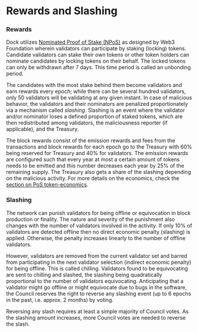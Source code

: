 # Rewards and Slashing

### Rewards

Dock utilizes [Nominated Proof of Stake \(NPoS\)](https://research.web3.foundation/en/latest/polkadot/NPoS/index.html) as designed by Web3 Foundation wherein validators can participate by staking \(locking\) tokens. Candidate validators can stake their own tokens or other token holders can nominate candidates by locking tokens on their behalf. The locked tokens can only be withdrawn after 7 days. This time period is called an unbonding period. 

The candidates with the most stake behind them become validators and earn rewards every epoch; while there can be several hundred validators, only 50 validators will be validating at any given instant. In case of malicious behavior, the validators and their nominators are penalized proportionately via a mechanism called _slashing_. Slashing is an event where the validator and/or nominator loses a defined proportion of staked tokens, which are then redistributed among validators, the maliciousness reporter \(if applicable\), and the Treasury.  
  
The block rewards consist of the emission rewards and fees from the transactions and block rewards for each epoch go to the Treasury with 60% being reserved for Treasury and 40% for validators. The emission rewards are configured such that every year at most a certain amount of tokens needs to be emitted and this number decreases each year by 25% of the remaining supply. The Treasury also gets a share of the slashing depending on the malicious activity. For more details on the economics, check the [section on PoS token-economics](../token-economics/econ-pos.md). 

### Slashing

The network can punish validators for being offline or equivocation in block production or finality. The nature and severity of the punishment also changes with the number of validators involved in the activity. If only 10% of validators are detected offline then no direct economic penalty \(slashing\) is applied. Otherwise, the penalty increases linearly to the number of offline validators. 

However, validators are removed from the current validator set and barred from participating in the next validator selection \(indirect economic penalty\) for being offline. This is called chilling. Validators found to be equivocating are sent to chilling and slashed, the slashing being quadratically proportional to the number of validators equivocating. Anticipating that a validator might go offline or might equivocate due to bugs in the software, the Council reserves the right to reverse any slashing event \(up to 6 epochs in the past, i.e. approx. 2 months\) by voting.

Reversing any slash requires at least a simple majority of Council votes. As the slashing amount increases, more Council votes are needed to reverse the slash.

